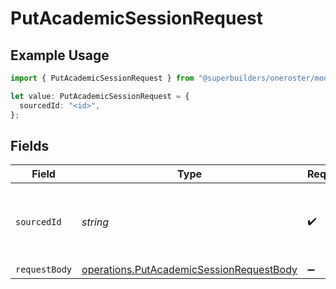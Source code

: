 # PutAcademicSessionRequest

## Example Usage

```typescript
import { PutAcademicSessionRequest } from "@superbuilders/oneroster/models/operations";

let value: PutAcademicSessionRequest = {
  sourcedId: "<id>",
};
```

## Fields

| Field                                                                                                | Type                                                                                                 | Required                                                                                             | Description                                                                                          |
| ---------------------------------------------------------------------------------------------------- | ---------------------------------------------------------------------------------------------------- | ---------------------------------------------------------------------------------------------------- | ---------------------------------------------------------------------------------------------------- |
| `sourcedId`                                                                                          | *string*                                                                                             | :heavy_check_mark:                                                                                   | The sourcedId of the academic session to update                                                      |
| `requestBody`                                                                                        | [operations.PutAcademicSessionRequestBody](../../models/operations/putacademicsessionrequestbody.md) | :heavy_minus_sign:                                                                                   | N/A                                                                                                  |